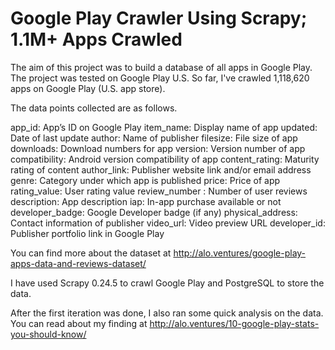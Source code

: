 # Google Play Crawler Using Scrapy; 1.1M+ Apps Crawled

The aim of this project was to build a database of all apps in Google Play. The project was tested on Google Play U.S. So far, I've crawled 1,118,620 apps on Google Play (U.S. app store).

The data points collected are as follows.

app_id: App’s ID on Google Play
item_name: Display name of app
updated: Date of last update
author: Name of publisher
filesize: File size of app
downloads: Download numbers for app
version: Version number of app
compatibility: Android version compatibility of app
content_rating: Maturity rating of content
author_link: Publisher website link and/or email address
genre: Category under which app is published
price: Price of app
rating_value: User rating value
review_number : Number of user reviews
description: App description
iap: In-app purchase available or not
developer_badge: Google Developer badge (if any)
physical_address: Contact information of publisher
video_url: Video preview URL
developer_id: Publisher portfolio link in Google Play

You can find more about the dataset at http://alo.ventures/google-play-apps-data-and-reviews-dataset/

I have used Scrapy 0.24.5 to crawl Google Play and PostgreSQL to store the data.

After the first iteration was done, I also ran some quick analysis on the data. You can read about my finding at 
http://alo.ventures/10-google-play-stats-you-should-know/


